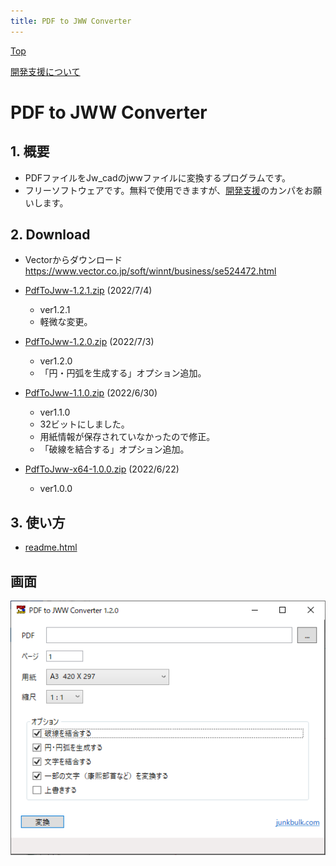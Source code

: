 ```yaml
---
title: PDF to JWW Converter
---
```

[Top](https://junkbulk.com)

[開発支援について](../donate/index.html)

# PDF to JWW Converter
## 1. 概要
- PDFファイルをJw_cadのjwwファイルに変換するプログラムです。
- フリーソフトウェアです。無料で使用できますが、[開発支援](..donate/index.html)のカンパをお願いします。

## 2. Download
- Vectorからダウンロード　https://www.vector.co.jp/soft/winnt/business/se524472.html
- [PdfToJww-1.2.1.zip](download/PdfToJww-1.2.1.zip) (2022/7/4)
  - ver1.2.1
  - 軽微な変更。

- [PdfToJww-1.2.0.zip](download/PdfToJww-1.2.0.zip) (2022/7/3)
  - ver1.2.0
  - 「円・円弧を生成する」オプション追加。

- [PdfToJww-1.1.0.zip](download/PdfToJww-1.1.0.zip) (2022/6/30)
  - ver1.1.0
  - 32ビットにしました。
  - 用紙情報が保存されていなかったので修正。
  - 「破線を結合する」オプション追加。

- [PdfToJww-x64-1.0.0.zip](download/PdfToJww-x64-1.0.0.zip) (2022/6/22)
  - ver1.0.0

## 3. 使い方
- [readme.html](readme.html)
## 画面
![画面](images/PdfToJwwConverter.png)

